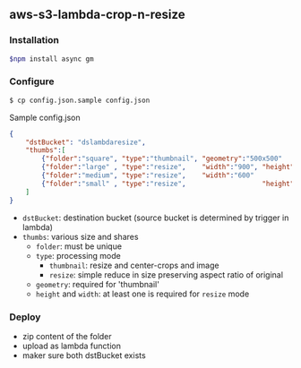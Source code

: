 ## aws-s3-lambda-crop-n-resize

### Installation
```bash
$npm install async gm
```
### Configure

```bash
$ cp config.json.sample config.json
```

Sample config.json

```json
{
	"dstBucket": "dslambdaresize",
	"thumbs":[
		{"folder":"square", "type":"thumbnail", "geometry":"500x500"         },
		{"folder":"large" , "type":"resize",    "width":"900", "height":"900"},
		{"folder":"medium", "type":"resize",    "width":"600"                },
		{"folder":"small" , "type":"resize",                   "height":"300"}
	]
}
```
- `dstBucket`: destination bucket (source bucket is determined by trigger in lambda)
- `thumbs`: various size and shares
	- `folder`: must be unique
	- `type`: processing mode
		- `thumbnail`: resize and center-crops and image
		- `resize`: simple reduce in size preserving aspect ratio of original
	- `geometry`: required for 'thumbnail'
	- `height` and `width`: at least one is required for `resize` mode


### Deploy
- zip content of the folder
- upload as lambda function
- maker sure both dstBucket exists